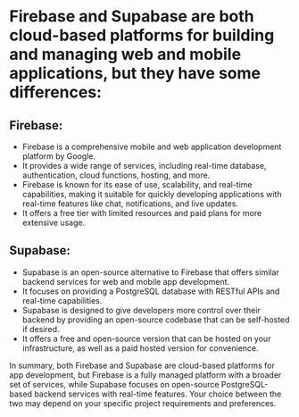 # Firebase and Supabase are both cloud-based platforms for building and managing web and mobile applications, but they have some differences:

## Firebase:
   - Firebase is a comprehensive mobile and web application development platform by Google.
   - It provides a wide range of services, including real-time database, authentication, cloud functions, hosting, and more.
   - Firebase is known for its ease of use, scalability, and real-time capabilities, making it suitable for quickly developing applications with real-time features like chat, notifications, and live updates.
   - It offers a free tier with limited resources and paid plans for more extensive usage.

## Supabase:
   - Supabase is an open-source alternative to Firebase that offers similar backend services for web and mobile app development.
   - It focuses on providing a PostgreSQL database with RESTful APIs and real-time capabilities.
   - Supabase is designed to give developers more control over their backend by providing an open-source codebase that can be self-hosted if desired.
   - It offers a free and open-source version that can be hosted on your infrastructure, as well as a paid hosted version for convenience.

In summary, both Firebase and Supabase are cloud-based platforms for app development, but Firebase is a fully managed platform with a broader set of services, while Supabase focuses on open-source PostgreSQL-based backend services with real-time features. Your choice between the two may depend on your specific project requirements and preferences.